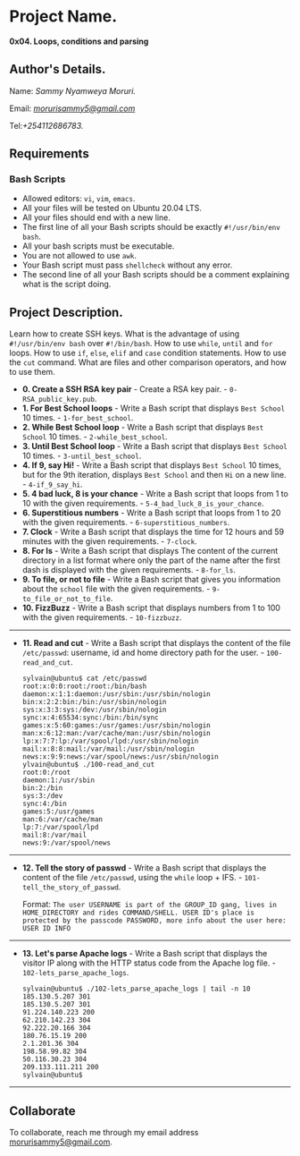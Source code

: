 # Project Name.
**0x04. Loops, conditions and parsing**

## Author's Details.
Name: *Sammy Nyamweya Moruri.*

Email: *morurisammy5@gmail.com*

Tel:*+254112686783.*

##  Requirements

### Bash Scripts
*   Allowed editors: `vi`, `vim`, `emacs`.
*   All your files will be tested on Ubuntu 20.04 LTS.
*   All your files should end with a new line.
*   The first line of all your Bash scripts should be exactly `#!/usr/bin/env bash`.
*   All your bash scripts must be executable.
*   You are not allowed to use `awk`.
*   Your Bash script must pass `shellcheck` without any error.
*   The second line of all your Bash scripts should be a comment explaining what is the script doing.

## Project Description.
Learn how to create SSH keys.
What is the advantage of using `#!/usr/bin/env bash` over `#!/bin/bash`.
How to use `while`, `until` and `for` loops.
How to use `if`, `else`, `elif` and `case` condition statements.
How to use the `cut` command.
What are files and other comparison operators, and how to use them.


* **0. Create a SSH RSA key pair** - Create a RSA key pair. - `0-RSA_public_key.pub`.
* **1. For Best School loops** - Write a Bash script that displays `Best School` 10 times. - `1-for_best_school`.
* **2. While Best School loop** - Write a Bash script that displays `Best School` 10 times. - `2-while_best_school`.
* **3. Until Best School loop** - Write a Bash script that displays `Best School` 10 times. - `3-until_best_school`.
* **4. If 9, say Hi!** - Write a Bash script that displays `Best School` 10 times, but for the 9th iteration, displays `Best School` and then `Hi` on a new line. - `4-if_9_say_hi`.
* **5. 4 bad luck, 8 is your chance** - Write a Bash script that loops from 1 to 10 with the given requirements. - `5-4_bad_luck_8_is_your_chance`.
* **6. Superstitious numbers** - Write a Bash script that loops from 1 to 20 with the given requirements. - `6-superstitious_numbers`.
* **7. Clock** - Write a Bash script that displays the time for 12 hours and 59 minutes with the given requirements. - `7-clock`.
* **8. For ls** - Write a Bash script that displays The content of the current directory in a list format where only the part of the name after the first dash is displayed with the given requirements. - `8-for_ls`.
* **9. To file, or not to file** - Write a Bash script that gives you information about the `school` file with the given requirements. - `9-to_file_or_not_to_file`.
* **10. FizzBuzz** - Write a Bash script that displays numbers from 1 to 100 with the given requirements. - `10-fizzbuzz`.
---
* **11. Read and cut** - Write a Bash script that displays the content of the file `/etc/passwd`: username, id and home directory path for the user. - `100-read_and_cut`.
    ```
    sylvain@ubuntu$ cat /etc/passwd
    root:x:0:0:root:/root:/bin/bash
    daemon:x:1:1:daemon:/usr/sbin:/usr/sbin/nologin
    bin:x:2:2:bin:/bin:/usr/sbin/nologin
    sys:x:3:3:sys:/dev:/usr/sbin/nologin
    sync:x:4:65534:sync:/bin:/bin/sync
    games:x:5:60:games:/usr/games:/usr/sbin/nologin
    man:x:6:12:man:/var/cache/man:/usr/sbin/nologin
    lp:x:7:7:lp:/var/spool/lpd:/usr/sbin/nologin
    mail:x:8:8:mail:/var/mail:/usr/sbin/nologin
    news:x:9:9:news:/var/spool/news:/usr/sbin/nologin
    ylvain@ubuntu$ ./100-read_and_cut
    root:0:/root
    daemon:1:/usr/sbin
    bin:2:/bin
    sys:3:/dev
    sync:4:/bin
    games:5:/usr/games
    man:6:/var/cache/man
    lp:7:/var/spool/lpd
    mail:8:/var/mail
    news:9:/var/spool/news
    ```
---

* **12. Tell the story of passwd** - Write a Bash script that displays the content of the file `/etc/passwd`, using the `while` loop + IFS. - `101-tell_the_story_of_passwd`.

    Format: `The user USERNAME is part of the GROUP_ID gang, lives in HOME_DIRECTORY and rides COMMAND/SHELL. USER ID's place is protected by the passcode PASSWORD, more info about the user here: USER ID INFO`
---

* **13. Let's parse Apache logs** - Write a Bash script that displays the visitor IP along with the HTTP status code from the Apache log file. - `102-lets_parse_apache_logs`.
    ```
    sylvain@ubuntu$ ./102-lets_parse_apache_logs | tail -n 10
    185.130.5.207 301
    185.130.5.207 301
    91.224.140.223 200
    62.210.142.23 304
    92.222.20.166 304
    180.76.15.19 200
    2.1.201.36 304
    198.58.99.82 304
    50.116.30.23 304
    209.133.111.211 200
    sylvain@ubuntu$
    ```
---

## Collaborate

To collaborate, reach me through my email address morurisammy5@gmail.com.
